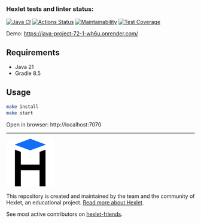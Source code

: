 ### Hexlet tests and linter status:
[![Java CI](https://github.com/sshelyagovsky/java-project-72/actions/workflows/build.yml/badge.svg)](https://github.com/sshelyagovsky/java-project-72/actions/workflows/build.yml)
[![Actions Status](https://github.com/sshelyagovsky/java-project-72/actions/workflows/hexlet-check.yml/badge.svg)](https://github.com/sshelyagovsky/java-project-72/actions)
[![Maintainability](https://api.codeclimate.com/v1/badges/9471d2cfdb1b97a1613b/maintainability)](https://codeclimate.com/github/sshelyagovsky/java-project-72/maintainability)
[![Test Coverage](https://api.codeclimate.com/v1/badges/9471d2cfdb1b97a1613b/test_coverage)](https://codeclimate.com/github/sshelyagovsky/java-project-72/test_coverage)

Demo: https://java-project-72-1-wh6u.onrender.com/

## Requirements

* Java 21
* Gradle 8.5

## Usage

```bash
make install
make start
```

Open in browser: http://localhost:7070

---
[![Hexlet Ltd. logo](https://raw.githubusercontent.com/Hexlet/assets/master/images/hexlet_logo128.png)](https://hexlet.io?utm_source=github&utm_medium=link&utm_campaign=hexlet-slim-example)

This repository is created and maintained by the team and the community of Hexlet, an educational project. [Read more about Hexlet](https://hexlet.io?utm_source=github&utm_medium=link&utm_campaign=hexlet-slim-example).

See most active contributors on [hexlet-friends](https://friends.hexlet.io/).